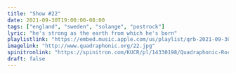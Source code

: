 ```yaml
---
title: "Show #22"
date: 2021-09-30T19:00:00-08:00
tags: ["england", "sweden", "solange", "postrock"]
lyric: "he's strong as the earth from which he's born"
playlistlink: "https://embed.music.apple.com/us/playlist/qrb-2021-09-30/pl.u-2xGLTB2e4y"
imagelink: "http://www.quadraphonic.org/22.jpg"
spinitronlink: "https://spinitron.com/KUCR/pl/14330198/Quadraphonic-Rock-Block"
draft: false
---
```

